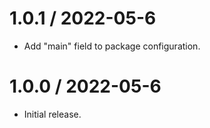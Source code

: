 1.0.1 / 2022-05-6
==================

  * Add "main" field to package configuration.

1.0.0 / 2022-05-6
==================

  * Initial release.

